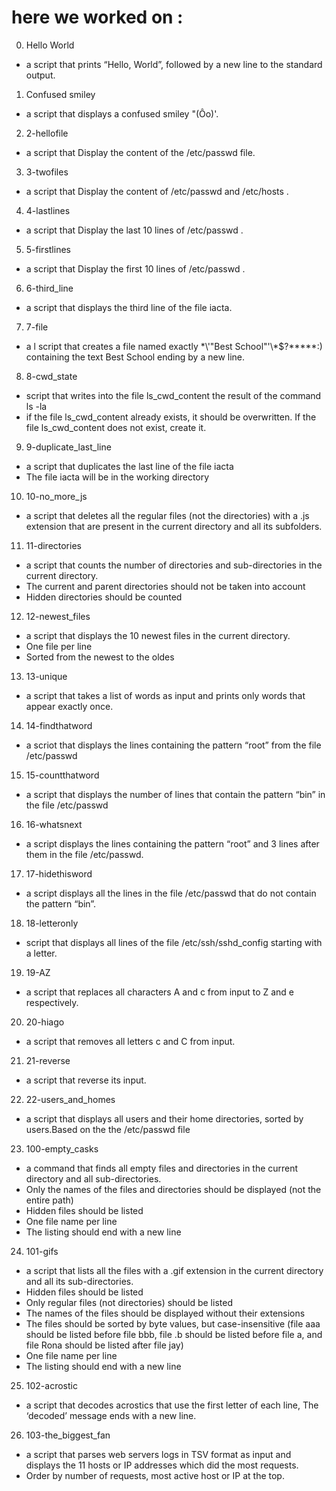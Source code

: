 #  here we worked on :
0. Hello World
 * a script that prints “Hello, World”, followed by a new line to the standard output.
1. Confused smiley
 * a script that displays a confused smiley "(Ôo)'.
2. 2-hellofile
 * a script that Display the content of the /etc/passwd file.
3. 3-twofiles 
 * a script that Display the content of /etc/passwd and /etc/hosts .
4. 4-lastlines
 * a script that Display the last 10 lines of /etc/passwd .
5. 5-firstlines 
 * a script that Display the first 10 lines of /etc/passwd .
6. 6-third_line 
 *  a script that displays the third line of the file iacta.
7. 7-file 
 * a l script that creates a file named exactly \*\\'"Best School"\'\\*$\?\*\*\*\*\*:) containing the text Best School ending by a new line.
8. 8-cwd_state
 *  script that writes into the file ls_cwd_content the result of the command ls -la
 * if the file ls_cwd_content already exists, it should be overwritten. If the file ls_cwd_content does not exist, create it.
9. 9-duplicate_last_line 
 *  a script that duplicates the last line of the file iacta
 * The file iacta will be in the working directory
10. 10-no_more_js 
 *  a script that deletes all the regular files (not the directories) with a .js extension that are present in the current directory and all its subfolders.
11. 11-directories 
 *  a script that counts the number of directories and sub-directories in the current directory. 
   * The current and parent directories should not be taken into account
   * Hidden directories should be counted
12. 12-newest_files 
 * a script that displays the 10 newest files in the current directory. 
  * One file per line
  * Sorted from the newest to the oldes
13. 13-unique
 *  a script that takes a list of words as input and prints only words that appear exactly once.
14. 14-findthatword 
 * a scriot that displays the  lines containing the pattern “root” from the file /etc/passwd
15. 15-countthatword
 * a script that displays  the number of lines that contain the pattern “bin” in the file /etc/passwd
16. 16-whatsnext
 * a script displays the lines containing the pattern “root” and 3 lines after them in the file /etc/passwd.
17. 17-hidethisword 
 * a script displays  all the lines in the file /etc/passwd that do not contain the pattern “bin”.
18. 18-letteronly 
 * 	 script that displays all lines of the file /etc/ssh/sshd_config starting with a letter.
19. 19-AZ 
 * a script that replaces  all characters A and c from input to Z and e respectively.
20. 20-hiago 
 *  a script that removes all letters c and C from input.
21. 21-reverse 
 * a script that reverse its input.
22. 22-users_and_homes
 *  a script that displays all users and their home directories, sorted by users.Based on the the /etc/passwd file
23. 100-empty_casks 
 * a command that finds all empty files and directories in the current directory and all sub-directories.
  * Only the names of the files and directories should be displayed (not the entire path)
  * Hidden files should be listed
  * One file name per line
  * The listing should end with a new line 
24. 101-gifs 
 *  a script that lists all the files with a .gif extension in the current directory and all its sub-directories.
  * Hidden files should be listed
  * Only regular files (not directories) should be listed
  * The names of the files should be displayed without their extensions
  * The files should be sorted by byte values, but case-insensitive (file aaa should be listed before file bbb, file .b should be listed before file a, and file Rona should be listed after file jay)
  * One file name per line
  * The listing should end with a new line
25. 102-acrostic 
 * a script that decodes acrostics that use the first letter of each line, The ‘decoded’ message  ends with a new line.
26. 103-the_biggest_fan 
 *  a script that parses web servers logs in TSV format as input and displays the 11 hosts or IP addresses which did the most requests.
  * Order by number of requests, most active host or IP at the top.
